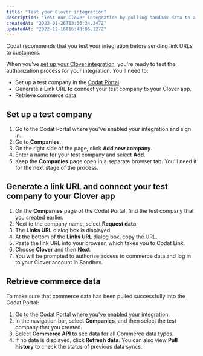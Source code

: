 ```yaml
---
title: "Test your Clover integration"
description: "Test our Clover integration by pulling sandbox data to a test company"
createdAt: "2022-01-26T13:36:34.347Z"
updatedAt: "2022-12-16T16:48:06.127Z"
---
```


Codat recommends that you test your integration before sending link URLs to customers.

When you've [set up your Clover integration](/integrations/commerce/clover/set-up-your-clover-integration), you're ready to test the authorization process for your integration. You'll need to:

- Set up a test company in the [Codat Portal](https://app.codat.io).
- Generate a Link URL to connect your test company to your Clover app.
- Retrieve commerce data.

## Set up a test company

1. Go to the Codat Portal where you've enabled your integration and sign in.
2. Go to **Companies**.
3. On the right side of the page, click **Add new company**.
4. Enter a name for your test company and select **Add**.
5. Keep the **Companies** page open in a separate browser tab. You'll need it for the next stage of the process.

## Generate a link URL and connect your test company to your Clover app

1. On the **Companies** page of the Codat Portal, find the test company that you created earlier.
2. Next to the company name, select **Request data**.
3. The **Links URL** dialog box is displayed.
4. At the bottom of the **Links URL** dialog box, copy the URL.
5. Paste the link URL into your browser, which takes you to Codat Link.
6. Choose **Clover** and then **Next**.
7. You will be prompted to authorize access to commerce data and log in to your Clover account in Sandbox.

## Retrieve commerce data

To make sure that commerce data has been pulled successfully into the Codat Portal:

1. Go to the Codat Portal where you've enabled your integration.
2. In the navigation bar, select **Companies**, and then select the test company that you created.
3. Select **Commerce API** to see data for all Commerce data types.
4. If no data is displayed, click **Refresh data**. You can also view **Pull history** to check the status of previous data syncs.
